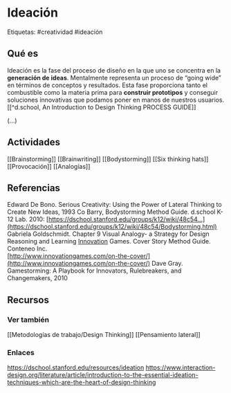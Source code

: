 # Ideación
Etiquetas: #creatividad #ideación

## Qué es
Ideación es la fase del proceso de diseño en la que uno se concentra en la **generación de ideas**. Mentalmente representa un proceso de “going wide” en términos de conceptos y resultados. 
Esta fase proporciona tanto el combustible como la materia prima para **construir prototipos** y conseguir soluciones innovativas que podamos poner en manos de nuestros usuarios. [[^d.school, An Introduction to Design Thinking PROCESS GUIDE]]

(...)

## Actividades
[[Brainstorming]]
[[Brainwriting]]
[[Bodystorming]]
[[Six thinking hats]]
[[Provocación]]
[[Analogías]]

## Referencias
Edward De Bono. Serious Creativity: Using the Power of Lateral Thinking to Create New Ideas, 1993
Co Barry, Bodystorming Method Guide. d.school K-12 Lab. 2010: [https://dschool.stanford.edu/groups/k12/wiki/48c54...](https://dschool.stanford.edu/groups/k12/wiki/48c54/Bodystorming.html)
Gabriela Goldschmidt. Chapter 9 Visual Analogy- a Strategy for Design Reasoning and Learning
[Innovation](https://www.interaction-design.org/literature/topics/innovation "What is Innovation?") Games. Cover Story Method Guide. Conteneo Inc.  
[http://www.innovationgames.com/on-the-cover/](http://www.innovationgames.com/on-the-cover/)
Dave Gray. Gamestorming: A Playbook for Innovators, Rulebreakers, and Changemakers, 2010

## Recursos

### Ver también
[[Metodologías de trabajo/Design Thinking]]
[[Pensamiento lateral]]

### Enlaces
https://dschool.stanford.edu/resources/ideation
https://www.interaction-design.org/literature/article/introduction-to-the-essential-ideation-techniques-which-are-the-heart-of-design-thinking